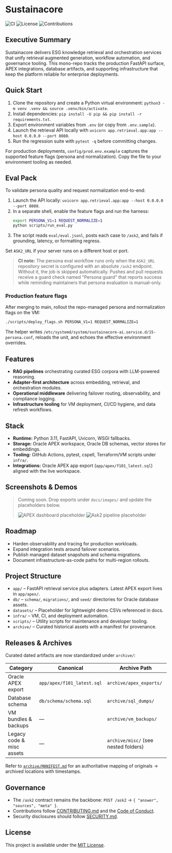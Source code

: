 # Sustainacore

![CI](https://img.shields.io/badge/status-production_ready-blue)
![License](https://img.shields.io/badge/license-MIT-green)
![Contributions](https://img.shields.io/badge/contributions-welcome-brightgreen)

## Executive Summary
Sustainacore delivers ESG knowledge retrieval and orchestration services that unify retrieval augmented generation, workflow automation, and governance tooling. This mono-repo tracks the production FastAPI surface, APEX integrations, database artifacts, and supporting infrastructure that keep the platform reliable for enterprise deployments. 

## Quick Start
1. Clone the repository and create a Python virtual environment: `python3 -m venv .venv && source .venv/bin/activate`. 
2. Install dependencies: `pip install -U pip && pip install -r requirements.txt`.
3. Export environment variables from `.env` (or copy from `.env.sample`).
4. Launch the retrieval API locally with `uvicorn app.retrieval.app:app --host 0.0.0.0 --port 8080`.
5. Run the regression suite with `pytest -q` before committing changes.

For production deployments, `config/prod.env.example` captures the supported feature flags (persona and normalization). Copy the file to your environment tooling as needed.

## Eval Pack
To validate persona quality and request normalization end-to-end:

1. Launch the API locally: `uvicorn app.retrieval.app:app --host 0.0.0.0 --port 8080`.
2. In a separate shell, enable the feature flags and run the harness:
   ```bash
   export PERSONA_V1=1 REQUEST_NORMALIZE=1
   python scripts/run_eval.py
   ```
3. The script reads `eval/eval.jsonl`, posts each case to `/ask2`, and fails if grounding, latency, or formatting regress.

Set `ASK2_URL` if your server runs on a different host or port.

> **CI note:** The persona eval workflow runs only when the `ASK2_URL` repository secret is configured with an absolute `/ask2` endpoint. Without it, the job is skipped automatically. Pushes and pull requests receive a guard check named "Persona guard" that reports success while reminding maintainers that persona evaluation is manual-only.

### Production feature flags

After merging to main, rollout the repo-managed persona and normalization flags on the VM:

```bash
./scripts/deploy_flags.sh PERSONA_V1=1 REQUEST_NORMALIZE=1
```

The helper writes `/etc/systemd/system/sustainacore-ai.service.d/15-persona.conf`, reloads the unit, and echoes the effective environment overrides.

## Features
- **RAG pipelines** orchestrating curated ESG corpora with LLM-powered reasoning.
- **Adapter-first architecture** across embedding, retrieval, and orchestration modules.
- **Operational middleware** delivering failover routing, observability, and compliance logging.
- **Infrastructure tooling** for VM deployment, CI/CD hygiene, and data refresh workflows.

## Stack
- **Runtime:** Python 3.11, FastAPI, Uvicorn, WSGI fallbacks.
- **Storage:** Oracle APEX workspace, Oracle DB schemas, vector stores for embeddings.
- **Tooling:** GitHub Actions, pytest, cspell, Terraform/VM scripts under `infra/`.
- **Integrations:** Oracle APEX app export (`app/apex/f101_latest.sql`) aligned with the live workspace.

## Screenshots & Demos
> Coming soon. Drop exports under `docs/images/` and update the placeholders below.
>
> ![APEX dashboard placeholder](docs/images/apex-dashboard-placeholder.png)
> ![Ask2 pipeline placeholder](docs/images/ask2-pipeline-placeholder.png)

## Roadmap
- Harden observability and tracing for production workloads.
- Expand integration tests around failover scenarios.
- Publish managed dataset snapshots and schema migrations.
- Document infrastructure-as-code paths for multi-region rollouts.

## Project Structure
- `app/` – FastAPI retrieval service plus adapters. Latest APEX export lives in `app/apex/`.
- `db/` – `schema/`, `migrations/`, and `seed/` directories for Oracle database assets.
- `datasets/` – Placeholder for lightweight demo CSVs referenced in docs.
- `infra/` – VM, CI, and deployment automation.
- `scripts/` – Utility scripts for maintenance and developer tooling.
- `archive/` – Curated historical assets with a manifest for provenance.

## Releases & Archives
Curated dated artifacts are now standardized under `archive/`:

| Category | Canonical | Archive Path |
| --- | --- | --- |
| Oracle APEX export | `app/apex/f101_latest.sql` | `archive/apex_exports/` |
| Database schema | `db/schema/schema.sql` | `archive/sql_dumps/` |
| VM bundles & backups | — | `archive/vm_backups/` |
| Legacy code & misc assets | — | `archive/misc/` (see nested folders) |

Refer to [`archive/MANIFEST.md`](archive/MANIFEST.md) for an authoritative mapping of originals → archived locations with timestamps.

## Governance
- The `/ask2` contract remains the backbone: `POST /ask2` → `{ "answer", "sources", "meta" }`.
- Contributions follow [CONTRIBUTING.md](CONTRIBUTING.md) and the [Code of Conduct](CODE_OF_CONDUCT.md).
- Security disclosures should follow [SECURITY.md](SECURITY.md).

## License
This project is available under the [MIT License](LICENSE).
